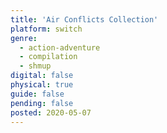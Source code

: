 ```yaml
---
title: 'Air Conflicts Collection'
platform: switch
genre:
  - action-adventure
  - compilation
  - shmup
digital: false
physical: true
guide: false
pending: false
posted: 2020-05-07
---
```

